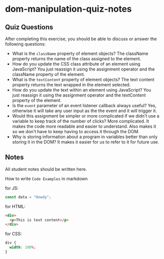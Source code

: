 # dom-manipulation-quiz-notes

## Quiz Questions

After completing this exercise, you should be able to discuss or answer the following questions:

- What is the `className` property of element objects?
The className property returns the name of the class assigned to the element.
- How do you update the CSS class attribute of an element using JavaScript?
You just reassign it using the assignment operator and the className property of the element.
- What is the `textContent` property of element objects?
The text content property returns the text wrapped in the element selected.
- How do you update the text within an element using JavaScript?
You just reassign it using the assignment operator and the textContent property of the element.
- Is the `event` parameter of an event listener callback always useful?
Yes, otherwise it will take any user input as the the event and it will trigger it.
- Would this assignment be simpler or more complicated if we didn't use a variable to keep track of the number of clicks?
More complicated. It makes the code more readable and easier to understand. Also makes it so we don't have to keep having to access it through the DOM.
- Why is storing information about a program in variables better than only storing it in the DOM?
It makes it easier for us to refer to it for future use.

## Notes

All student notes should be written here.


How to write `Code Examples` in markdown

for JS:

```javascript
const data = "Howdy";
```

for HTML:

```html
<div>
  <p>This is text content</p>
</div>
```

for CSS:

```css
div {
  width: 100%;
}
```
